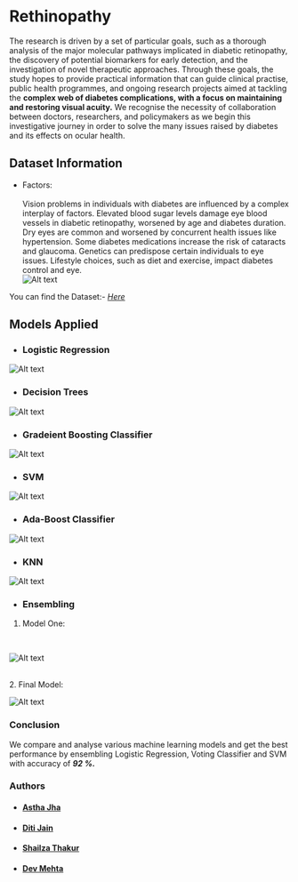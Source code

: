 # Rethinopathy  
The research is driven by a set of particular goals, such as a thorough analysis of the major molecular pathways implicated in diabetic retinopathy, the discovery of potential biomarkers for early detection, and the investigation of novel therapeutic approaches. Through these goals, the study hopes to provide practical information that can guide clinical practise, public health programmes, and ongoing research projects aimed at tackling the **complex web of diabetes complications, with a focus on maintaining and restoring visual acuity.** We recognise the necessity of collaboration between doctors, researchers, and policymakers as we begin this investigative journey in order to solve the many issues raised by diabetes and its effects on ocular health.

## Dataset Information
- Factors:  
\
Vision problems in individuals with diabetes are influenced by a complex interplay of factors. Elevated blood sugar levels damage eye blood vessels in diabetic retinopathy, worsened by age and diabetes duration. Dry eyes are common and worsened by concurrent health issues like hypertension. Some diabetes medications increase the risk of cataracts and glaucoma. Genetics can predispose certain individuals to eye issues. Lifestyle choices, such as diet and exercise, impact diabetes control and eye.
\
![Alt text](</Screenshots/WhatsApp Image 2023-10-10 at 23.09.40_b68f3e23.jpg>)  

You can find the Dataset:- [*Here*](https://github.com/DevMehta-30/Rethinopathy/tree/main/Datsasethttps://github.com/DevMehta-30/Rethinopathy/tree/main/Datsaset)

## Models Applied
- ### Logistic Regression
![Alt text](</Screenshots/WhatsApp Image 2023-10-10 at 23.15.13_3e6898d8.jpg>)
- ### Decision Trees
![Alt text](</Screenshots/WhatsApp Image 2023-10-10 at 23.15.35_03cebfd7.jpg>)
- ### Gradeient Boosting Classifier
![Alt text](</Screenshots/WhatsApp Image 2023-10-10 at 23.15.59_ce772a77.jpg>)
- ### SVM
![Alt text](</Screenshots/WhatsApp Image 2023-10-10 at 23.16.15_249316c3.jpg>)
- ### Ada-Boost Classifier
![Alt text](</Screenshots/WhatsApp Image 2023-10-10 at 23.16.29_52d71832.jpg>)
- ### KNN
![Alt text](</Screenshots/WhatsApp Image 2023-10-10 at 23.16.53_ebbeff6b.jpg>)
- ### Ensembling  
1. Model One:
<br>  

![Alt text](</Screenshots/WhatsApp Image 2023-10-10 at 23.17.10_d8bbbac0.jpg>)  

<br>
2. Final Model:  

<br>  

![Alt text](</Screenshots/WhatsApp Image 2023-10-10 at 23.17.50_aa7cb01d.jpg>)
 
### Conclusion  

We compare and analyse various machine learning models and get the best performance by ensembling Logistic Regression, Voting Classifier and SVM with accuracy of ***92 %.***

### Authors
- #### [Astha Jha](https://github.com/Rythmastha)
- #### [Diti Jain](https://github.com/Diti-Jain)
- #### [Shailza Thakur](https://github.com/ShailzaThakur7)
- #### [Dev Mehta](https://github.com/DevMehta-30)